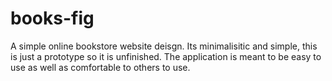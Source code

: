 # books-fig
A simple online bookstore website deisgn. Its minimalisitic and simple, this is just a prototype so it is unfinished. The application is meant to be easy to use as well as comfortable to others to use. 

